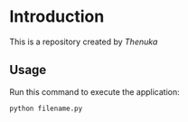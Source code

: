 # Introduction


This is a repository created by *Thenuka*


## Usage


Run this command to execute the application:


`python filename.py`

 

```
